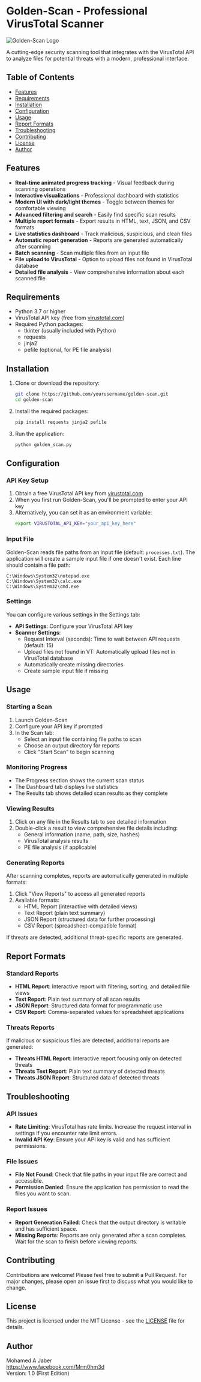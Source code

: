# Golden-Scan - Professional VirusTotal Scanner

![Golden-Scan Logo](https://i.ibb.co/3mVJs8ZD/Golden-Scan.png)

A cutting-edge security scanning tool that integrates with the VirusTotal API to analyze files for potential threats with a modern, professional interface.

## Table of Contents

- [Features](#features)
- [Requirements](#requirements)
- [Installation](#installation)
- [Configuration](#configuration)
- [Usage](#usage)
- [Report Formats](#report-formats)
- [Troubleshooting](#troubleshooting)
- [Contributing](#contributing)
- [License](#license)
- [Author](#author)

## Features

- **Real-time animated progress tracking** - Visual feedback during scanning operations
- **Interactive visualizations** - Professional dashboard with statistics
- **Modern UI with dark/light themes** - Toggle between themes for comfortable viewing
- **Advanced filtering and search** - Easily find specific scan results
- **Multiple report formats** - Export results in HTML, text, JSON, and CSV formats
- **Live statistics dashboard** - Track malicious, suspicious, and clean files
- **Automatic report generation** - Reports are generated automatically after scanning
- **Batch scanning** - Scan multiple files from an input file
- **File upload to VirusTotal** - Option to upload files not found in VirusTotal database
- **Detailed file analysis** - View comprehensive information about each scanned file

## Requirements

- Python 3.7 or higher
- VirusTotal API key (free from [virustotal.com](https://www.virustotal.com/gui/join-us))
- Required Python packages:
  - tkinter (usually included with Python)
  - requests
  - jinja2
  - pefile (optional, for PE file analysis)

## Installation

1. Clone or download the repository:
   ```bash
   git clone https://github.com/yourusername/golden-scan.git
   cd golden-scan
   ```

2. Install the required packages:
   ```bash
   pip install requests jinja2 pefile
   ```

3. Run the application:
   ```bash
   python golden_scan.py
   ```

## Configuration

### API Key Setup

1. Obtain a free VirusTotal API key from [virustotal.com](https://www.virustotal.com/gui/join-us)
2. When you first run Golden-Scan, you'll be prompted to enter your API key
3. Alternatively, you can set it as an environment variable:
   ```bash
   export VIRUSTOTAL_API_KEY="your_api_key_here"
   ```

### Input File

Golden-Scan reads file paths from an input file (default: `processes.txt`). The application will create a sample input file if one doesn't exist. Each line should contain a file path:

```
C:\Windows\System32\notepad.exe
C:\Windows\System32\calc.exe
C:\Windows\System32\cmd.exe
```

### Settings

You can configure various settings in the Settings tab:

- **API Settings**: Configure your VirusTotal API key
- **Scanner Settings**:
  - Request Interval (seconds): Time to wait between API requests (default: 15)
  - Upload files not found in VT: Automatically upload files not in VirusTotal database
  - Automatically create missing directories
  - Create sample input file if missing

## Usage

### Starting a Scan

1. Launch Golden-Scan
2. Configure your API key if prompted
3. In the Scan tab:
   - Select an input file containing file paths to scan
   - Choose an output directory for reports
   - Click "Start Scan" to begin scanning

### Monitoring Progress

- The Progress section shows the current scan status
- The Dashboard tab displays live statistics
- The Results tab shows detailed scan results as they complete

### Viewing Results

1. Click on any file in the Results tab to see detailed information
2. Double-click a result to view comprehensive file details including:
   - General information (name, path, size, hashes)
   - VirusTotal analysis results
   - PE file analysis (if applicable)

### Generating Reports

After scanning completes, reports are automatically generated in multiple formats:

1. Click "View Reports" to access all generated reports
2. Available formats:
   - HTML Report (interactive with detailed views)
   - Text Report (plain text summary)
   - JSON Report (structured data for further processing)
   - CSV Report (spreadsheet-compatible format)

If threats are detected, additional threat-specific reports are generated.

## Report Formats

### Standard Reports

- **HTML Report**: Interactive report with filtering, sorting, and detailed file views
- **Text Report**: Plain text summary of all scan results
- **JSON Report**: Structured data format for programmatic use
- **CSV Report**: Comma-separated values for spreadsheet applications

### Threats Reports

If malicious or suspicious files are detected, additional reports are generated:

- **Threats HTML Report**: Interactive report focusing only on detected threats
- **Threats Text Report**: Plain text summary of detected threats
- **Threats JSON Report**: Structured data of detected threats

## Troubleshooting

### API Issues

- **Rate Limiting**: VirusTotal has rate limits. Increase the request interval in settings if you encounter rate limit errors.
- **Invalid API Key**: Ensure your API key is valid and has sufficient permissions.

### File Issues

- **File Not Found**: Check that file paths in your input file are correct and accessible.
- **Permission Denied**: Ensure the application has permission to read the files you want to scan.

### Report Issues

- **Report Generation Failed**: Check that the output directory is writable and has sufficient space.
- **Missing Reports**: Reports are only generated after a scan completes. Wait for the scan to finish before viewing reports.

## Contributing

Contributions are welcome! Please feel free to submit a Pull Request. For major changes, please open an issue first to discuss what you would like to change.

## License

This project is licensed under the MIT License - see the [LICENSE](LICENSE) file for details.

## Author

Mohamed A Jaber  
https://www.facebook.com/Mrm0hm3d  
Version: 1.0 (First Edition)
